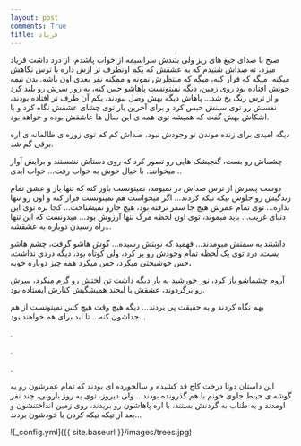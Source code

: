```yaml
---
layout: post
comments: True
title: فریاد
---
```

صبح با صدای جیغ های ریز ولی بلندش سراسیمه از خواب پاشدم، از درد داشت فریاد میزد،  ته صداش شنیدم که به عشقش که یکم اونطرف تر ازش داره با ترس نگاهش میکنه، میگه که فرار کنه،  میگه که منتظرش نمونه و ممکنه نفر بعدی اون باشه. 
بدن نیمه جونش افتاده بود روی زمین،  دیگه نمیتونست پاهاشو حس کنه،  به زور سرش رو بلند کرد و از ترس رنگ یخ شد...  پاهاش دیگه بهش وصل نبودند،  یکم آن طرف تر افتاده بودند،  نفسش رو توی سینش حبس کرد و برای آخرین بار توی چشای عشقش نگاه کرد و با اشکاش بهش گفت که همیشه توی همه ی این سال ها عاشقش بوده و خواهد بود. 

دیگه امیدی برای زنده موندن تو وجودش نبود، صداش کم کم توی زوزه ی ظالمانه ی اره برقی گم شد. 

چشماش رو بست، گنجیشک هایی رو تصور کرد که روی دستاش نشستند و برایش آواز میخوانند.  با خیال خوش به خواب رفت...  خواب ابدی... 
 
دوست پسرش از ترس صداش در نمیومد،  نمیتونست باور کنه که تنها یار و عشق تمام زندگیش رو جلوش تیکه تیکه کردند...  اگر میخواست هم نمیتونست فرار کنه و اون رو تنها بذاره...  توی تمام عمرش هیچ جا سفر نرفته بود،  هیچ جارو نمیشناخت...  کجا بره توی این دنیای غریب...  باید میموند،  توی اون لحظه مرگ تنها آرزوش بود...  میدونست که این تنها راه رسیدن دوباره به عشقشه... 

داشتند به سمتش میومدند... فهمید که نوبتش رسیده...  گوش هاشو گرفت،  چشم هاشو بست، درد توی یک لحظه تمام وجودش رو پر کرد،  ولی کوتاه بود،  دیگه دردی نداشت،  حس خوشبختی میکرد،  حس میکرد همه چیز دوباره خوبه، 

آروم چشماشو باز کرد، نور خورشید یه بار دیگه داشت تن لختش رو گرم میکرد،  سرش رو برگردوند،  عشقش با لبخند همیشگیش کنارش ایستاده بود.  

بهم نگاه کردند و به حقیقت پی بردند...  دیگه هیچ وقت هیچ کس نمیتونست از هم جداشون کنه...  تا ابد برای هم خواهند بود...

.

.

.

این داستان دوتا درخت کاج قد کشیده و سالخورده ای بودند که تمام عمرشون رو یه گوشه ی حیاط جلوی خونم با هم گذرونده بودند...  ولی دیروز، توی یه روز بارونی،  چند نفر اومدند و یه طناب به گردنش بستند،  با اره پاهاشون رو بریدند، روی زمین انداختنشون و بعد از تیکه تیکه کردن با خودشون بردند...

![_config.yml]({{ site.baseurl }}/images/trees.jpg)



